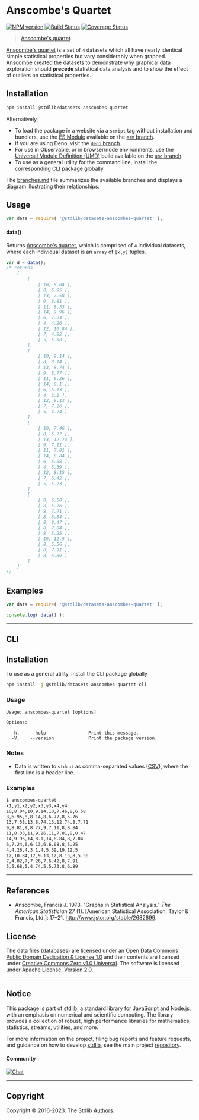 <!--

@license Apache-2.0

Copyright (c) 2018 The Stdlib Authors.

Licensed under the Apache License, Version 2.0 (the "License");
you may not use this file except in compliance with the License.
You may obtain a copy of the License at

   http://www.apache.org/licenses/LICENSE-2.0

Unless required by applicable law or agreed to in writing, software
distributed under the License is distributed on an "AS IS" BASIS,
WITHOUT WARRANTIES OR CONDITIONS OF ANY KIND, either express or implied.
See the License for the specific language governing permissions and
limitations under the License.

-->

# Anscombe's Quartet

[![NPM version][npm-image]][npm-url] [![Build Status][test-image]][test-url] [![Coverage Status][coverage-image]][coverage-url] <!-- [![dependencies][dependencies-image]][dependencies-url] -->

> [Anscombe's quartet][anscombes-quartet].

<section class="intro">

[Anscombe's quartet][anscombes-quartet] is a set of `4` datasets which all have nearly identical simple statistical properties but vary considerably when graphed. [Anscombe][francis-anscombe] created the datasets to demonstrate why graphical data exploration should **precede** statistical data analysis and to show the effect of outliers on statistical properties.

</section>

<!-- /.intro -->

<section class="installation">

## Installation

```bash
npm install @stdlib/datasets-anscombes-quartet
```

Alternatively,

-   To load the package in a website via a `script` tag without installation and bundlers, use the [ES Module][es-module] available on the [`esm` branch][esm-url].
-   If you are using Deno, visit the [`deno` branch][deno-url].
-   For use in Observable, or in browser/node environments, use the [Universal Module Definition (UMD)][umd] build available on the [`umd` branch][umd-url].
-   To use as a general utility for the command line, install the corresponding [CLI package][cli-section] globally.

The [branches.md][branches-url] file summarizes the available branches and displays a diagram illustrating their relationships.

</section>

<section class="usage">

## Usage

```javascript
var data = require( '@stdlib/datasets-anscombes-quartet' );
```

#### data()

Returns [Anscombe's quartet][anscombes-quartet], which is comprised of `4` individual datasets, where each individual dataset is an `array` of `[x,y]` tuples.

```javascript
var d = data();
/* returns
    [
        [
            [ 10, 8.04 ],
            [ 8, 6.95 ],
            [ 13, 7.58 ],
            [ 9, 8.81 ],
            [ 11, 8.33 ],
            [ 14, 9.96 ],
            [ 6, 7.24 ],
            [ 4, 4.26 ],
            [ 12, 10.84 ],
            [ 7, 4.82 ],
            [ 5, 5.68 ]
        ],
        [
            [ 10, 9.14 ],
            [ 8, 8.14 ],
            [ 13, 8.74 ],
            [ 9, 8.77 ],
            [ 11, 9.26 ],
            [ 14, 8.1 ],
            [ 6, 6.13 ],
            [ 4, 3.1 ],
            [ 12, 9.13 ],
            [ 7, 7.26 ],
            [ 5, 4.74 ]
        ],
        [
            [ 10, 7.46 ],
            [ 8, 6.77 ],
            [ 13, 12.74 ],
            [ 9, 7.11 ],
            [ 11, 7.81 ],
            [ 14, 8.84 ],
            [ 6, 6.08 ],
            [ 4, 5.39 ],
            [ 12, 8.15 ],
            [ 7, 6.42 ],
            [ 5, 5.73 ]
        ],
        [
            [ 8, 6.58 ],
            [ 8, 5.76 ],
            [ 8, 7.71 ],
            [ 8, 8.84 ],
            [ 8, 8.47 ],
            [ 8, 7.04 ],
            [ 8, 5.25 ],
            [ 19, 12.5 ],
            [ 8, 5.56 ],
            [ 8, 7.91 ],
            [ 8, 6.89 ]
        ]
    ]
*/
```

</section>

<!-- /.usage -->

<section class="examples">

## Examples

<!-- TODO: more interesting example involving stats and plotting once ndarray -->

<!-- eslint no-undef: "error" -->

```javascript
var data = require( '@stdlib/datasets-anscombes-quartet' );

console.log( data() );
```

</section>

<!-- /.examples -->

* * *

<section class="cli">

## CLI

<section class="installation">

## Installation

To use as a general utility, install the CLI package globally

```bash
npm install -g @stdlib/datasets-anscombes-quartet-cli
```

</section>

<!-- CLI usage documentation. -->

<section class="usage">

### Usage

```text
Usage: anscombes-quartet [options]

Options:

  -h,    --help                Print this message.
  -V,    --version             Print the package version.
```

</section>

<!-- /.usage -->

<section class="notes">

### Notes

-   Data is written to `stdout` as comma-separated values ([CSV][csv]), where the first line is a header line.

</section>

<!-- /.notes -->

<section class="examples">

### Examples

```bash
$ anscombes-quartet
x1,y1,x2,y2,x3,y3,x4,y4
10,8.04,10,9.14,10,7.46,8,6.58
8,6.95,8,8.14,8,6.77,8,5.76
13,7.58,13,8.74,13,12.74,8,7.71
9,8.81,9,8.77,9,7.11,8,8.84
11,8.33,11,9.26,11,7.81,8,8.47
14,9.96,14,8.1,14,8.84,8,7.04
6,7.24,6,6.13,6,6.08,8,5.25
4,4.26,4,3.1,4,5.39,19,12.5
12,10.84,12,9.13,12,8.15,8,5.56
7,4.82,7,7.26,7,6.42,8,7.91
5,5.68,5,4.74,5,5.73,8,6.89
```

</section>

<!-- /.examples -->

</section>

<!-- /.cli -->

* * *

<section class="references">

## References

-   Anscombe, Francis J. 1973. "Graphs in Statistical Analysis." _The American Statistician_ 27 (1). \[American Statistical Association, Taylor & Francis, Ltd.]: 17–21. <http://www.jstor.org/stable/2682899>.

</section>

<!-- /.references -->

<!-- <license> -->

## License

The data files (databases) are licensed under an [Open Data Commons Public Domain Dedication & License 1.0][pddl-1.0] and their contents are licensed under [Creative Commons Zero v1.0 Universal][cc0]. The software is licensed under [Apache License, Version 2.0][apache-license].

<!-- </license> -->

<!-- Section for related `stdlib` packages. Do not manually edit this section, as it is automatically populated. -->

<section class="related">

</section>

<!-- /.related -->

<!-- Section for all links. Make sure to keep an empty line after the `section` element and another before the `/section` close. -->


<section class="main-repo" >

* * *

## Notice

This package is part of [stdlib][stdlib], a standard library for JavaScript and Node.js, with an emphasis on numerical and scientific computing. The library provides a collection of robust, high performance libraries for mathematics, statistics, streams, utilities, and more.

For more information on the project, filing bug reports and feature requests, and guidance on how to develop [stdlib][stdlib], see the main project [repository][stdlib].

#### Community

[![Chat][chat-image]][chat-url]

---

## Copyright

Copyright &copy; 2016-2023. The Stdlib [Authors][stdlib-authors].

</section>

<!-- /.stdlib -->

<!-- Section for all links. Make sure to keep an empty line after the `section` element and another before the `/section` close. -->

<section class="links">

[npm-image]: http://img.shields.io/npm/v/@stdlib/datasets-anscombes-quartet.svg
[npm-url]: https://npmjs.org/package/@stdlib/datasets-anscombes-quartet

[test-image]: https://github.com/stdlib-js/datasets-anscombes-quartet/actions/workflows/test.yml/badge.svg?branch=main
[test-url]: https://github.com/stdlib-js/datasets-anscombes-quartet/actions/workflows/test.yml?query=branch:main

[coverage-image]: https://img.shields.io/codecov/c/github/stdlib-js/datasets-anscombes-quartet/main.svg
[coverage-url]: https://codecov.io/github/stdlib-js/datasets-anscombes-quartet?branch=main

<!--

[dependencies-image]: https://img.shields.io/david/stdlib-js/datasets-anscombes-quartet.svg
[dependencies-url]: https://david-dm.org/stdlib-js/datasets-anscombes-quartet/main

-->

[chat-image]: https://img.shields.io/gitter/room/stdlib-js/stdlib.svg
[chat-url]: https://app.gitter.im/#/room/#stdlib-js_stdlib:gitter.im

[stdlib]: https://github.com/stdlib-js/stdlib

[stdlib-authors]: https://github.com/stdlib-js/stdlib/graphs/contributors

[cli-section]: https://github.com/stdlib-js/datasets-anscombes-quartet#cli
[cli-url]: https://github.com/stdlib-js/datasets-anscombes-quartet/tree/cli
[@stdlib/datasets-anscombes-quartet]: https://github.com/stdlib-js/datasets-anscombes-quartet/tree/main

[umd]: https://github.com/umdjs/umd
[es-module]: https://developer.mozilla.org/en-US/docs/Web/JavaScript/Guide/Modules

[deno-url]: https://github.com/stdlib-js/datasets-anscombes-quartet/tree/deno
[umd-url]: https://github.com/stdlib-js/datasets-anscombes-quartet/tree/umd
[esm-url]: https://github.com/stdlib-js/datasets-anscombes-quartet/tree/esm
[branches-url]: https://github.com/stdlib-js/datasets-anscombes-quartet/blob/main/branches.md

[pddl-1.0]: http://opendatacommons.org/licenses/pddl/1.0/

[cc0]: https://creativecommons.org/publicdomain/zero/1.0

[apache-license]: https://www.apache.org/licenses/LICENSE-2.0

[csv]: https://tools.ietf.org/html/rfc4180

[anscombes-quartet]: https://en.wikipedia.org/wiki/Anscombe%27s_quartet

[francis-anscombe]: https://en.wikipedia.org/wiki/Francis_Anscombe

</section>

<!-- /.links -->
